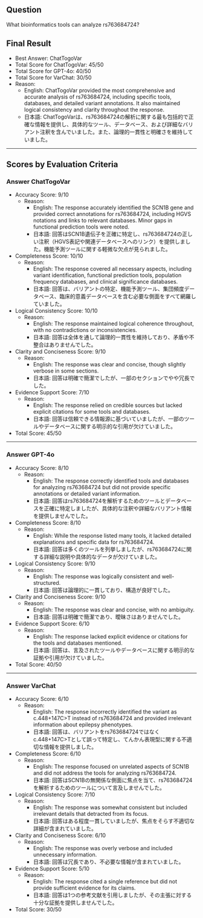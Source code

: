 ## Question

What bioinformatics tools can analyze rs763684724?

## Final Result

- Best Answer: ChatTogoVar
- Total Score for ChatTogoVar: 45/50
- Total Score for GPT-4o: 40/50
- Total Score for VarChat: 30/50
- Reason:
  - English: ChatTogoVar provided the most comprehensive and accurate analysis of rs763684724, including specific tools, databases, and detailed variant annotations. It also maintained logical consistency and clarity throughout the response.
  - 日本語: ChatTogoVarは、rs763684724の解析に関する最も包括的で正確な情報を提供し、具体的なツール、データベース、および詳細なバリアント注釈を含んでいました。また、論理的一貫性と明確さを維持していました。

---

## Scores by Evaluation Criteria

### Answer ChatTogoVar
- Accuracy Score: 9/10
  - Reason: 
    - English: The response accurately identified the SCN1B gene and provided correct annotations for rs763684724, including HGVS notations and links to relevant databases. Minor gaps in functional prediction tools were noted.
    - 日本語: 回答はSCN1B遺伝子を正確に特定し、rs763684724の正しい注釈（HGVS表記や関連データベースへのリンク）を提供しました。機能予測ツールに関する軽微な欠点が見られました。
- Completeness Score: 10/10
  - Reason: 
    - English: The response covered all necessary aspects, including variant identification, functional prediction tools, population frequency databases, and clinical significance databases.
    - 日本語: 回答は、バリアントの特定、機能予測ツール、集団頻度データベース、臨床的意義データベースを含む必要な側面をすべて網羅していました。
- Logical Consistency Score: 10/10
  - Reason: 
    - English: The response maintained logical coherence throughout, with no contradictions or inconsistencies.
    - 日本語: 回答は全体を通して論理的一貫性を維持しており、矛盾や不整合はありませんでした。
- Clarity and Conciseness Score: 9/10
  - Reason: 
    - English: The response was clear and concise, though slightly verbose in some sections.
    - 日本語: 回答は明確で簡潔でしたが、一部のセクションでやや冗長でした。
- Evidence Support Score: 7/10
  - Reason: 
    - English: The response relied on credible sources but lacked explicit citations for some tools and databases.
    - 日本語: 回答は信頼できる情報源に基づいていましたが、一部のツールやデータベースに関する明示的な引用が欠けていました。
- Total Score: 45/50

---

### Answer GPT-4o
- Accuracy Score: 8/10
  - Reason: 
    - English: The response correctly identified tools and databases for analyzing rs763684724 but did not provide specific annotations or detailed variant information.
    - 日本語: 回答はrs763684724を解析するためのツールとデータベースを正確に特定しましたが、具体的な注釈や詳細なバリアント情報を提供しませんでした。
- Completeness Score: 8/10
  - Reason: 
    - English: While the response listed many tools, it lacked detailed explanations and specific data for rs763684724.
    - 日本語: 回答は多くのツールを列挙しましたが、rs763684724に関する詳細な説明や具体的なデータが欠けていました。
- Logical Consistency Score: 9/10
  - Reason: 
    - English: The response was logically consistent and well-structured.
    - 日本語: 回答は論理的に一貫しており、構造が良好でした。
- Clarity and Conciseness Score: 9/10
  - Reason: 
    - English: The response was clear and concise, with no ambiguity.
    - 日本語: 回答は明確で簡潔であり、曖昧さはありませんでした。
- Evidence Support Score: 6/10
  - Reason: 
    - English: The response lacked explicit evidence or citations for the tools and databases mentioned.
    - 日本語: 回答は、言及されたツールやデータベースに関する明示的な証拠や引用が欠けていました。
- Total Score: 40/50

---

### Answer VarChat
- Accuracy Score: 6/10
  - Reason: 
    - English: The response incorrectly identified the variant as c.448+147C>T instead of rs763684724 and provided irrelevant information about epilepsy phenotypes.
    - 日本語: 回答は、バリアントをrs763684724ではなくc.448+147C>Tとして誤って特定し、てんかん表現型に関する不適切な情報を提供しました。
- Completeness Score: 6/10
  - Reason: 
    - English: The response focused on unrelated aspects of SCN1B and did not address the tools for analyzing rs763684724.
    - 日本語: 回答はSCN1Bの無関係な側面に焦点を当て、rs763684724を解析するためのツールについて言及しませんでした。
- Logical Consistency Score: 7/10
  - Reason: 
    - English: The response was somewhat consistent but included irrelevant details that detracted from its focus.
    - 日本語: 回答はある程度一貫していましたが、焦点をそらす不適切な詳細が含まれていました。
- Clarity and Conciseness Score: 6/10
  - Reason: 
    - English: The response was overly verbose and included unnecessary information.
    - 日本語: 回答は冗長であり、不必要な情報が含まれていました。
- Evidence Support Score: 5/10
  - Reason: 
    - English: The response cited a single reference but did not provide sufficient evidence for its claims.
    - 日本語: 回答は1つの参考文献を引用しましたが、その主張に対する十分な証拠を提供しませんでした。
- Total Score: 30/50